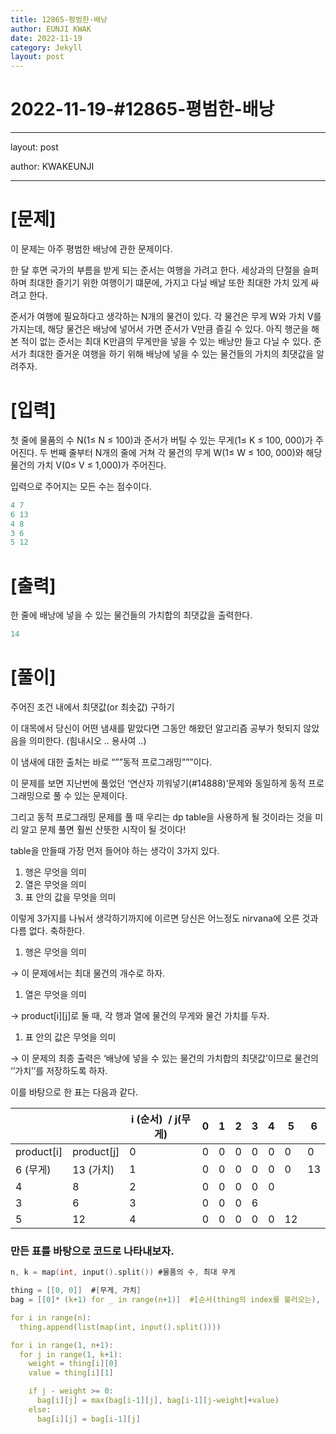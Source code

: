 ```yaml
---
title: 12865-평범한-배낭
author: EUNJI KWAK
date: 2022-11-19
category: Jekyll
layout: post
---
```


# 2022-11-19-#12865-평범한-배낭

---

layout: post

author: KWAKEUNJI

---

# [문제]

이 문제는 아주 평범한 배낭에 관한 문제이다.

한 달 후면 국가의 부름을 받게 되는 준서는 여행을 가려고 한다. 세상과의 단절을 슬퍼하며 최대한 즐기기 위한 여행이기 떄문에, 가지고 다닐 배날 또한 최대한 가치 있게 싸려고 한다.

준서가 여행에 필요하다고 생각하는 N개의 물건이 있다. 각 물건은 무게 W와 가치 V를 가지는데, 해당 물건은 배낭에 넣어서 가면 준서가 V만큼 즐길 수 있다. 아직 행군을 해본 적이 없는 준서는 최대 K만큼의 무게만을 넣을 수 있는 배낭만 들고 다닐 수 있다. 준서가 최대한 즐거운 여행을 하기 위해 배낭에 넣을 수 있는 물건들의 가치의 최댓값을 알려주자.

# [입력]

첫 줄에 물품의 수 N(1≤ N ≤ 100)과 준서가 버틸 수 있는 무게(1≤ K ≤ 100, 000)가 주어진다. 두 번째 줄부터 N개의 줄에 거쳐 각 물건의 무게 W(1≤ W ≤ 100, 000)와 해당 물건의 가치 V(0≤ V ≤ 1,000)가 주어진다. 

입력으로 주어지는 모든 수는 점수이다. 

```c
4 7 
6 13
4 8
3 6
5 12
```

# [출력]

한 줄에 배낭에 넣을 수 있는 물건들의 가치합의 최댓값을 출력한다. 

```c
14
```

# [풀이]

주어진 조건 내에서 최댓값(or 최솟값) 구하기

이 대목에서 당신이 어떤 냄새를 맡았다면 그동안 해왔던 알고리즘 공부가 헛되지 않았음을 의미한다. (힘내시오 .. 용사여 ..)

이 냄새에 대한 출처는 바로 “””동적 프로그래밍”””이다.

이 문제를 보면 지난번에 풀었던 ‘연산자 끼워넣기(#14888)’문제와 동일하게 동적 프로그래밍으로 풀 수 있는 문제이다.

그리고 동적 프로그래밍 문제를 풀 때 우리는 dp table을 사용하게 될 것이라는 것을 미리 알고 문제 풀면 훨씬 산뜻한 시작이 될 것이다!

table을 만들때 가장 먼저 들어야 하는 생각이 3가지 있다.

1. 행은 무엇을 의미
2. 열은 무엇을 의미
3. 표 안의 값을 무엇을 의미

이렇게 3가지를 나눠서 생각하기까지에 이르면 당신은 어느정도 nirvana에 오른 것과 다름 없다. 축하한다.

1. 행은 무엇을 의미

→ 이 문제에서는 최대 물건의 개수로 하자.

1. 열은 무엇을 의미

→ product[i][j]로 둘 때, 각 행과 열에 물건의 무게와 물건 가치를 두자.

1. 표 안의 값은 무엇을 의미

→ 이 문제의 최종 출력은 ‘배낭에 넣을 수 있는 물건의 가치합의 최댓값’이므로 물건의 ‘’가치’’를 저장하도록 하자.

이를 바탕으로 한 표는 다음과 같다.

|  |  | i (순서)  / j(무게) | 0 | 1 | 2 | 3 | 4 | 5 | 6 |
| --- | --- | --- | --- | --- | --- | --- | --- | --- | --- |
| product[i] | product[j] | 0 | 0 | 0 | 0 | 0 | 0 | 0 | 0 |
| 6 (무게) | 13 (가치) | 1 | 0 | 0 | 0 | 0 | 0 | 0 | 13 |
| 4 | 8 | 2 | 0 | 0 | 0 | 0 | 0 |  |  |
| 3 | 6 | 3 | 0 | 0 | 0 | 6 |  |  |  |
| 5 | 12 | 4 | 0 | 0 | 0 | 0 | 0 | 12 |  |

### 만든 표를 바탕으로 코드로 나타내보자.

```c
n, k = map(int, input().split()) #물품의 수, 최대 무게

thing = [[0, 0]]  #[무게, 가치]
bag = [[0]* (k+1) for _ in range(n+1)]  #[순서(thing의 index를 불러오는), 최대 무게]

for i in range(n):
  thing.append(list(map(int, input().split())))

for i in range(1, n+1):
  for j in range(1, k+1):
    weight = thing[i][0]
    value = thing[i][1]

    if j - weight >= 0:
      bag[i][j] = max(bag[i-1][j], bag[i-1][j-weight]+value)
    else:
      bag[i][j] = bag[i-1][j]
```